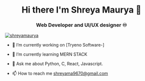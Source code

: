 ### <h1 align='center'>Hi there I'm Shreya Maurya 👋</h1>
<h3 align="center"> Web Developer and UI/UX designer ♾️</h3>

<p align="left"> <a href="https:// " target="blank"><img src="https://img.shields.io/twitter/follow/shreyamaurya?logo=twitter&style=for-the-badge" alt="shreyamaurya" /></a> </p>

 - 🔭 I’m currently working on [Tryeno Software-]
<!--(https://github.com/CanisCoder/All-In-One-Application-) -->


- 🌱 I’m currently learning  MERN STACK
<!--- 👯 I’m looking to collaborate on ...
- 🤔 I’m looking for help with ...-->
- 💬 Ask me about Python, C, React, Javascript.

- 📫 How to reach me shreyama9670@gmail.com
<!--- 😄 Pronouns: ... 
- ⚡ Fun fact: ...-->
